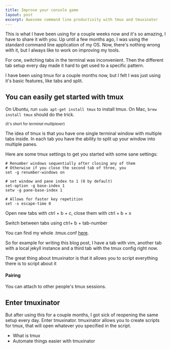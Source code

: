 ```yaml
---
title: Improve your console game
layout: post
excerpt: Awesome command line productivity with tmux and tmuxinator
---
```


This is what I have been using for a couple weeks now and it's so amazing, I have to share it with you.
Up until a few months ago, I was using the standard command line application of my OS. Now, there's nothing wrong with it, but I always like to work on improving my tools.

For one, switching tabs in the terminal was inconvenient. Then the different tab setup every day made it hard to get used to a specific pattern.

I have been using tmux for a couple months now, but I felt I was just using it's basic features, like tabs and split.

## You can easily get started with tmux

On Ubuntu, run `sudo apt-get install tmux` to install tmux.
On Mac, `brew install tmux` should do the trick.

<small>(it's short for *terminal multiplexer*)</small>

The idea of tmux is that you have one single terminal window with multiple tabs inside. In each tab you have the ability to split up your window into multiple panes.

Here are some tmux settings to get you started with some sane settings:

    # Renumber windows sequentially after closing any of them
    # Otherwise if you close the second tab of three, you
    set -g renumber-windows on

    # set window and pane index to 1 (0 by default)
    set-option -g base-index 1
    setw -g pane-base-index 1

    # Allows for faster key repetition
    set -s escape-time 0

Open new tabs with <span class="key">ctrl</span> + <span class="key">b</span> + <span class="key">c</span>, close them with <span class="key">ctrl</span> + <span class="key">b</span> + <span class="key">x</span>

Switch between tabs using <span class="key">ctrl</span>+  <span class="key">b</span> + <span class="key">tab-number</span>

You can find my whole .tmux.conf [here](https://github.com/phansch/dotfiles/blob/master/tmux.conf).

So for example for writing this blog post, I have a tab with vim, another tab with a local jekyll instance and a third tab with the tmux config right now.

The great thing about tmuxinator is that it allows you to script everything there is to script about it

#### Pairing
You can attach to other people's tmux sessions.

## Enter tmuxinator
But after using this for a couple months, I got sick of reopening the same setup every day.
Enter tmuxinator. tmuxinator allows you to create scripts for tmux, that will open whatever you specified in the script.


 * What is tmux
 * Automate things easier with tmuxinator
